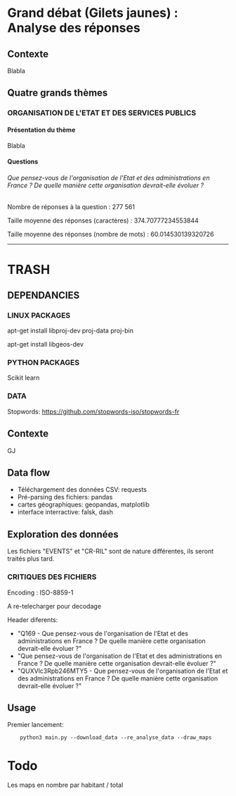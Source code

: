 # Grand débat (Gilets jaunes) : Analyse des réponses

## Contexte

Blabla

## Quatre grands thèmes

### ORGANISATION DE L'ETAT ET DES SERVICES PUBLICS

#### Présentation du thème

Blabla

#### Questions

###### Que pensez-vous de l'organisation de l'Etat et des administrations en France ? De quelle manière cette organisation devrait-elle évoluer ?

Nombre de réponses à la question : 277 561

Taille moyenne des réponses (caractères) : 374.70777234553844

Taille moyenne des réponses (nombre de mots) : 60.014530139320726










**********************

# TRASH

## DEPENDANCIES

### LINUX PACKAGES

apt-get install libproj-dev proj-data proj-bin

apt-get install libgeos-dev

### PYTHON PACKAGES

Scikit learn

### DATA

Stopwords: https://github.com/stopwords-iso/stopwords-fr


## Contexte

GJ

## Data flow

- Téléchargement des données CSV: requests
- Pré-parsing des fichiers: pandas
- cartes géographiques: geopandas, matplotlib
- interface interractive: falsk, dash


## Exploration des données

Les fichiers "EVENTS" et "CR-RIL" sont de nature différentes, ils seront traités plus tard.

### CRITIQUES DES FICHIERS

Encoding : ISO-8859-1

A re-telecharger pour decodage


Header diferents:

- "Q169 - Que pensez-vous de l'organisation de l'Etat et des administrations en France ? De quelle manière cette organisation devrait-elle évoluer ?"
- "Que pensez-vous de l'organisation de l'Etat et des administrations en France ? De quelle manière cette organisation devrait-elle évoluer ?"
- "QUXVlc3Rpb246MTY5 - Que pensez-vous de l'organisation de l'Etat et des administrations en France ? De quelle manière cette organisation devrait-elle évoluer ?"



## Usage

Premier lancement:

        python3 main.py --download_data --re_analyse_data --draw_maps

# Todo

Les maps en nombre par habitant / total

